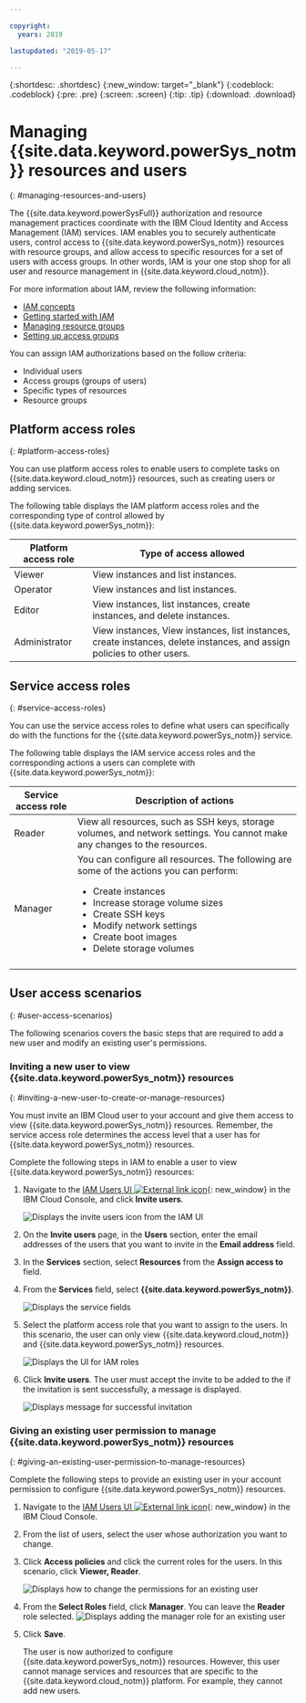 ```yaml
---

copyright:
  years: 2019

lastupdated: "2019-05-17"

---
```


{:shortdesc: .shortdesc}
{:new_window: target="_blank"}
{:codeblock: .codeblock}
{:pre: .pre}
{:screen: .screen}
{:tip: .tip}
{:download: .download}

# Managing {{site.data.keyword.powerSys_notm}} resources and users
{: #managing-resources-and-users}

The {{site.data.keyword.powerSysFull}} authorization and resource management practices coordinate with the IBM Cloud Identity and Access Management (IAM) services. IAM enables you to securely authenticate users, control access to {{site.data.keyword.powerSys_notm}} resources with resource groups, and allow access to specific resources for a set of users with access groups. In other words, IAM is your one stop shop for all user and resource management in {{site.data.keyword.cloud_notm}}.

For more information about IAM, review the following information:

* [IAM concepts](https://cloud.ibm.com/docs/iam?topic=iam-iamoverview)
* [Getting started with IAM](https://cloud.ibm.com/docs/iam?topic=iam-getstarted#getstarted)
* [Managing resource groups](https://cloud.ibm.com/docs/resources?topic=resources-rgs)
* [Setting up access groups](https://cloud.ibm.com/docs/iam?topic=iam-groups)

You can assign IAM authorizations based on the follow criteria:

* Individual users
* Access groups (groups of users)
* Specific types of resources
* Resource groups

## Platform access roles
{: #platform-access-roles}

You can use platform access roles to enable users to complete tasks on {{site.data.keyword.cloud_notm}} resources, such as creating users or adding services.

The following table displays the IAM platform access roles and the corresponding type of control allowed by {{site.data.keyword.powerSys_notm}}:

| Platform access role | Type of access allowed |
|-----------|-------------------------|
| Viewer | View instances and list instances. |
| Operator | View instances and list instances. |
| Editor | View instances, list instances, create instances, and delete instances.  |
| Administrator | View instances, View instances, list instances, create instances, delete instances, and assign policies to other users. |

## Service access roles
{: #service-access-roles}

You can use the service access roles to define what users can specifically do with the functions for the {{site.data.keyword.powerSys_notm}} service.

The following table displays the IAM service access roles and the corresponding actions a users can complete with {{site.data.keyword.powerSys_notm}}:

| Service access role | Description of actions |
|-----------|-------------------------|
| Reader | View all resources, such as SSH keys, storage volumes, and network settings. You cannot make any changes to the resources. |
| Manager | You can configure all resources. The following are some of the actions you can perform:<ul><li>Create instances</li><li>Increase storage volume sizes</li><li>Create SSH keys</li><li>Modify network settings</li><li>Create boot images</li><li>Delete storage volumes</li>
</ul> |

## User access scenarios
{: #user-access-scenarios}

The following scenarios covers the basic steps that are required to add a new user and modify an existing user's permissions.

### Inviting a new user to view {{site.data.keyword.powerSys_notm}} resources
{: #inviting-a-new-user-to-create-or-manage-resources}

You must invite an IBM Cloud user to your account and give them access to view {{site.data.keyword.powerSys_notm}} resources. Remember, the service access role determines the access level that a user has for {{site.data.keyword.powerSys_notm}} resources.

Complete the following steps in IAM to enable a user to view {{site.data.keyword.powerSys_notm}} resources:

1. Navigate to the [IAM Users UI ![External link icon](../icons/launch-glyph.svg "External link icon")](https://cloud.ibm.com/iam/users){: new_window} in the IBM Cloud Console, and click **Invite users**.

      ![Displays the invite users icon from the IAM UI](/images/invite_users.png "Invite users from the IAM UI")

1. On the **Invite users** page, in the **Users** section, enter the email addresses of the users that you want to invite in the **Email address** field.
1. In the **Services** section, select **Resources** from the **Assign access to** field.
1. From the **Services** field, select **{{site.data.keyword.powerSys_notm}}**.

    ![Displays the service fields](/images/invite_users2.png "Selecting the {{site.data.keyword.powerSys_notm}} service for a new user from the IAM UI")

1. Select the platform access role that you want to assign to the users. In this scenario, the user can only view {{site.data.keyword.cloud_notm}} and {{site.data.keyword.powerSys_notm}} resources.

    ![Displays the UI for IAM roles](/images/invite_users3.png "Selecting roles for a new user from the IAM UI")

1. Click **Invite users**. The user must accept the invite to be added to the if the invitation is sent successfully, a message is displayed.

    ![Displays message for successful invitation](/images/invite_users4.png "Successfully invitation message")

### Giving an existing user permission to manage {{site.data.keyword.powerSys_notm}} resources
{: #giving-an-existing-user-permission-to-manage-resources}

Complete the following steps to provide an existing user in your account permission to configure {{site.data.keyword.powerSys_notm}} resources.

1. Navigate to the [IAM Users UI ![External link icon](../icons/launch-glyph.svg "External link icon")](https://cloud.ibm.com/iam/users){: new_window} in the IBM Cloud Console.
1. From the list of users, select the user whose authorization you want to change.
1. Click **Access policies** and click the current roles for the users. In this scenario, click **Viewer, Reader**.

    ![Displays how to change the permissions for an existing user](/images/existing_user1.png "Changing the permissions for a user from the IAM UI")

1. From the **Select Roles** field, click **Manager**. You can leave the **Reader** role selected.
    ![Displays adding the manager role for an existing user](/images/existing_user2.png "Selecting the manager role from the IAM UI")

1. Click **Save**.

   The user is now authorized to configure {{site.data.keyword.powerSys_notm}} resources. However, this user cannot manage services and resources that are specific to the {{site.data.keyword.cloud_notm}} platform. For example, they cannot add new users.